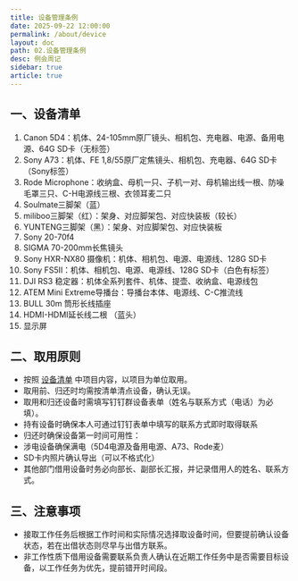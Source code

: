 ```yaml
---
title: 设备管理条例
date: 2025-09-22 12:00:00
permalink: /about/device
layout: doc
path: 02.设备管理条例
desc: 例会周记
sidebar: true
article: true
---
```


## 一、设备清单

1. Canon 5D4：机体、24-105mm原厂镜头、相机包、充电器、电源、备用电源、64G SD卡（无标签）
2. Sony A73：机体、FE 1,8/55原厂定焦镜头、相机包、充电器、64G SD卡（Sony标签）
3. Rode Microphone：收纳盒、母机一只、子机一对、母机输出线一根、防噪毛罩三只、C-H电源线三根、衣领耳麦二只
4. Soulmate三脚架（蓝）
5. miliboo三脚架（红）：架身、对应脚架包、对应快装板（较长）
6. YUNTENG三脚架（黑）：架身、对应脚架包、对应快装板
7. Sony 20-70f4
8. SIGMA 70-200mm长焦镜头
9. Sony HXR-NX80 摄像机：机体、相机包、电源、电源线、128G SD卡
10. Sony FS5Ⅱ：机体、相机包、电源、电源线、128G SD卡（白色有标签）
11. DJI RS3 稳定器：机体全系列套件、机体、提壶、收纳盒、电源线包
12. ATEM Mini Extreme导播台：导播台本体、电源线、C-C推流线
13. BULL 30m 筒形长线插座
14. HDMI-HDMI延长线二根 （蓝头）
15. 显示屏

## 二、取用原则

- 按照 [设备清单](/about/device.html#一、设备清单) 中项目内容，以项目为单位取用。
- 取用前、归还时均需按清单清点设备，确认无误。
- 取用和归还设备时需填写钉钉群设备表单（姓名与联系方式（电话）为必填）。
- 持有设备时确保本人可通过钉钉表单中填写的联系方式即时取得联系
- 归还时确保设备第一时间可用性：
- 涉电设备确保满电（5D4电源及备用电源、A73、Rode麦）
- SD卡内照片确认导出（可以不格式化）
- 其他部门借用设备时务必向部长、副部长汇报，并记录借用人的姓名、联系方式。

## 三、注意事项

- 接取工作任务后根据工作时间和实际情况选择取设备时间，但要提前确认设备状态，若在出借状态则尽早与出借方联系。
- 非工作性质下借用设备需要联系负责人确认在近期工作任务中是否需要目标设备，以工作任务为优先，提前错开时间段。